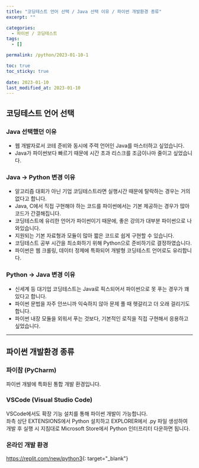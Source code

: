 ```yaml
---
title: "코딩테스트 언어 선택 / Java 선택 이유 / 파이썬 개발환경 종류"
excerpt: ""

categories:
  - 파이썬 / 코딩테스트
tags:
  - []

permalink: /python/2023-01-10-1

toc: true
toc_sticky: true
 
date: 2023-01-10
last_modified_at: 2023-01-10
---
```


## 코딩테스트 언어 선택
 
### Java 선택했던 이유
- 웹 개발자로서 코테 준비와 동시에 주력 언어인 Java를 마스터하고 싶었습니다.  
- Java가 파이썬보다 빠르기 때문에 시간 초과 리스크를 조금이나마 줄이고 싶었습니다.
 
### Java → Python 변경 이유
- 알고리즘 대회가 아닌 기업 코딩테스트라면 실행시간 때문에 탈락하는 경우는 거의 없다고 합니다.  
- Java, C에서 직접 구현해야 하는 코드를 파이썬에서는 기본 제공하는 경우가 많아 코드가 간결해집니다.  
- 코딩테스트에 유리한 언어가 파이썬이기 때문에, 좋은 강의가 대부분 파이썬으로 나와있습니다.  
- 지원되는 기본 자료형과 모듈이 많아 짧은 코드로 쉽게 구현할 수 있습니다.  
- 코딩테스트 공부 시간을 최소화하기 위해 Python으로 준비하기로 결정하였습니다.  
- 파이썬은 웹 크롤링, 데이터 정제에 특화되어 개발형 코딩테스트 언어로도 유리합니다.

### Python → Java 변경 이유
- 신세계 등 대기업 코딩테스트는 Java로 픽스되어서 파이썬으로 못 푸는 경우가 꽤 있다고 합니다.  
- 파이썬 문법을 자주 안쓰니까 익숙하지 않아 문제 풀 때 헷갈리고 더 오래 걸리기도 합니다.  
- 파이썬 내장 모듈을 외워서 푸는 것보다, 기본적인 로직을 직접 구현해서 응용하고 싶었습니다.
 
---

## 파이썬 개발환경 종류

### 파이참 (PyCharm)
파이썬 개발에 특화된 통합 개발 환경입니다.

### VSCode (Visual Studio Code)
VSCode에서도 확장 기능 설치를 통해 파이썬 개발이 가능합니다.  
좌측 상단 EXTENSIONS에서 Python 설치하고 EXPLORER에서 .py 파일 생성하여 개발 후 실행 시 지침대로 Microsoft Store에서 Python 인터프리터 다운하면 됩니다.
 
### 온라인 개발 환경
<https://replit.com/new/python3>{: target="_blank"}
